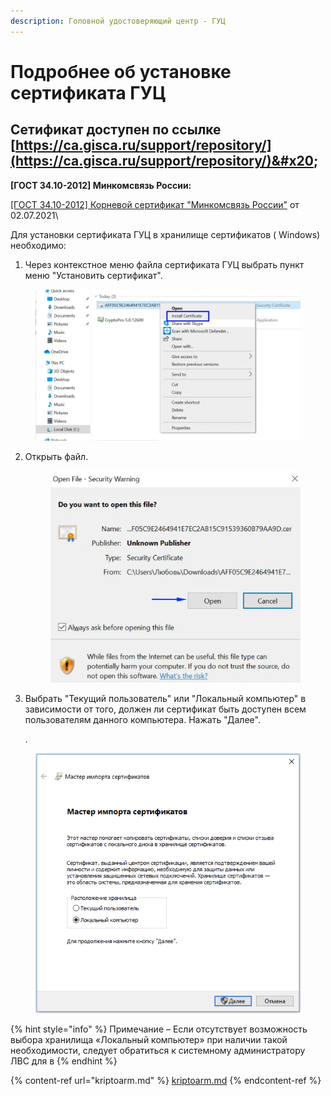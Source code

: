 ```yaml
---
description: Головной удостоверяющий центр - ГУЦ
---
```


# Подробнее об установке сертификата ГУЦ

## Сетификат доступен по ссылке [https://ca.gisca.ru/support/repository/](https://ca.gisca.ru/support/repository/)&#x20;

**\[ГОСТ 34.10-2012] Минкомсвязь России:**

[\[ГОСТ 34.10-2012\] Корневой сертификат "Минкомсвязь России"](https://ca.gisca.ru/repository/AFF05C9E2464941E7EC2AB15C91539360B79AA9D.cer) от 02.07.2021\


Для установки сертификата ГУЦ в хранилище сертификатов ( Windows) необходимо:

1. Через контекстное меню файла сертификата ГУЦ выбрать пункт меню "Установить сертификат".

<figure><img src="../../.gitbook/assets/image (120).png" alt=""><figcaption></figcaption></figure>

2.  Открыть файл.

    <figure><img src="../../.gitbook/assets/image.png" alt=""><figcaption></figcaption></figure>
3.  Выбрать "Текущий пользователь" или "Локальный компьютер" в зависимости от того, должен ли сертификат быть доступен всем пользователям данного компьютера. Нажать "Далее".

    .

<figure><img src="../../.gitbook/assets/image (125).png" alt=""><figcaption></figcaption></figure>

{% hint style="info" %}
Примечание – Если отсутствует возможность выбора хранилища «Локальный компьютер» при наличии такой необходимости, следует обратиться к системному администратору ЛВС для в
{% endhint %}

{% content-ref url="kriptoarm.md" %}
[kriptoarm.md](kriptoarm.md)
{% endcontent-ref %}
